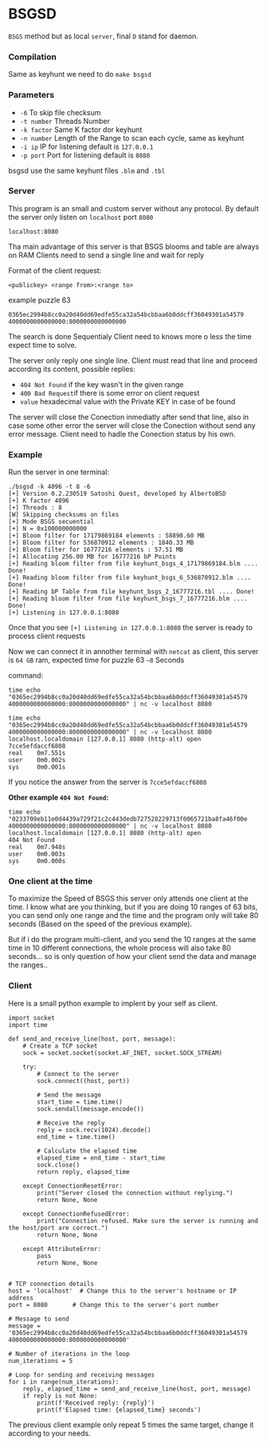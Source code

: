 # BSGSD

`BSGS` method  but as local `server`, final `D` stand for daemon.

### Compilation
Same as keyhunt we need to do 
```make bsgsd```

### Parameters

 - `-6` To skip file checksum
 - `-t number` Threads Number
 - `-k factor` Same K factor dor keyhunt
 - `-n number` Length of the Range to scan each cycle, same as keyhunt
 - `-i ip`     IP for listening default is `127.0.0.1`
 - `-p port`   Port for listening default is `8080`

bsgsd use the same keyhunt files `.blm` and `.tbl` 

### Server
This program is an small and custom server without any protocol.
By default the server only listen on `localhost` port `8080`
```
localhost:8080
```
Tha main advantage of this server is that BSGS blooms and table are always on RAM
Clients need to send a single line and wait for reply

Format of the client request:
```
<publickey> <range from>:<range to>
```
example puzzle 63

```
0365ec2994b8cc0a20d40dd69edfe55ca32a54bcbbaa6b0ddcff36049301a54579 4000000000000000:8000000000000000
```
The search is done Sequentialy Client need to knows more o less the time expect time to solve.

The server only reply one single line. Client must read that line and proceed according its content, possible replies:

 - `404 Not Found` if the key wasn't in the given range
 - `400 Bad Request`if there is some error on client request
 - `value` hexadecimal value with the Private KEY in case of be found 

The server will close the Conection inmediatly after send that line, also in case some other error the server will close the Conection without send any error message. Client need to hadle the Conection status by his own.

### Example

Run the server in one terminal:
```
./bsgsd -k 4096 -t 8 -6
[+] Version 0.2.230519 Satoshi Quest, developed by AlbertoBSD
[+] K factor 4096
[+] Threads : 8
[W] Skipping checksums on files
[+] Mode BSGS secuential
[+] N = 0x100000000000
[+] Bloom filter for 17179869184 elements : 58890.60 MB
[+] Bloom filter for 536870912 elements : 1840.33 MB
[+] Bloom filter for 16777216 elements : 57.51 MB
[+] Allocating 256.00 MB for 16777216 bP Points
[+] Reading bloom filter from file keyhunt_bsgs_4_17179869184.blm .... Done!
[+] Reading bloom filter from file keyhunt_bsgs_6_536870912.blm .... Done!
[+] Reading bP Table from file keyhunt_bsgs_2_16777216.tbl .... Done!
[+] Reading bloom filter from file keyhunt_bsgs_7_16777216.blm .... Done!
[+] Listening in 127.0.0.1:8080
```
Once that you see `[+] Listening in 127.0.0.1:8080` the server is ready to process client requests

Now we can connect it in annother terminal with `netcat` as client, this server is `64 GB` ram, expected time for puzzle 63 `~8` Seconds

command:
```
time echo "0365ec2994b8cc0a20d40dd69edfe55ca32a54bcbbaa6b0ddcff36049301a54579 4000000000000000:8000000000000000" | nc -v localhost 8080
```
```
time echo "0365ec2994b8cc0a20d40dd69edfe55ca32a54bcbbaa6b0ddcff36049301a54579 4000000000000000:8000000000000000" | nc -v localhost 8080
localhost.localdomain [127.0.0.1] 8080 (http-alt) open
7cce5efdaccf6808
real    0m7.551s
user    0m0.002s
sys     0m0.001s
```
If you notice the answer from the server is `7cce5efdaccf6808`

**Other example `404 Not Found`:**

```
time echo "0233709eb11e0d4439a729f21c2c443dedb727528229713f0065721ba8fa46f00e 4000000000000000:8000000000000000" | nc -v localhost 8080
localhost.localdomain [127.0.0.1] 8080 (http-alt) open
404 Not Found
real    0m7.948s
user    0m0.003s
sys     0m0.000s
```

### One client at the time
To maximize the Speed of BSGS this server only attends one client at the time.
I know what are you thinking, but if you are doing 10 ranges of 63 bits, you can send only one range and the time and the program only will take 80 seconds (Based on the speed of the previous example).

But if i do the program multi-client, and you send the 10 ranges at the same time in 10 different connections, the whole process will also take 80 seconds... so is only question of how your client send the data and manage the ranges..

### Client

Here is a small python example to implent by your self as client.

```
import socket
import time

def send_and_receive_line(host, port, message):
    # Create a TCP socket
    sock = socket.socket(socket.AF_INET, socket.SOCK_STREAM)

    try:
        # Connect to the server
        sock.connect((host, port))

        # Send the message
        start_time = time.time()
        sock.sendall(message.encode())

        # Receive the reply
        reply = sock.recv(1024).decode()
        end_time = time.time()

        # Calculate the elapsed time
        elapsed_time = end_time - start_time
        sock.close()
        return reply, elapsed_time

    except ConnectionResetError:
        print("Server closed the connection without replying.")
        return None, None

    except ConnectionRefusedError:
        print("Connection refused. Make sure the server is running and the host/port are correct.")
        return None, None

    except AttributeError:
        pass
        return None, None

		
# TCP connection details
host = 'localhost'  # Change this to the server's hostname or IP address
port = 8080       # Change this to the server's port number

# Message to send
message = '0365ec2994b8cc0a20d40dd69edfe55ca32a54bcbbaa6b0ddcff36049301a54579 4000000000000000:8000000000000000'

# Number of iterations in the loop
num_iterations = 5

# Loop for sending and receiving messages
for i in range(num_iterations):
    reply, elapsed_time = send_and_receive_line(host, port, message)
    if reply is not None:
        print(f'Received reply: {reply}')
        print(f'Elapsed time: {elapsed_time} seconds')
```

The previous client example only repeat 5 times the same target, change it according to your needs.

